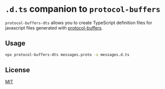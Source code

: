 # `.d.ts` companion to `protocol-buffers`

`protocol-buffers-dts` allows you to create TypeScript definition files for javascript files generated 
with [protocol-buffers][pbs].

[pbs]: https://github.com/mafintosh/protocol-buffers

## Usage

```bash
npx protocol-buffers-dts messages.proto -o messages.d.ts
```

## License

[MIT](./LICENSE)
